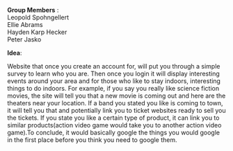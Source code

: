 **Group Members**
  :<br> Leopold Spohngellert<br>Ellie Abrams<br> Hayden Karp Hecker<br>Peter Jasko

**Idea**:

Website that once you create an account for, will put you through a simple survey to learn who you are. Then once you login it will display interesting events around your area and for those who like to stay indoors, interesting things to do indoors. For example, if you say you really like science fiction movies, the site will tell you that a new movie is coming out and here are the theaters near your location. If a band you stated you like is coming to town, it will tell you that and potentially link you to ticket websites ready to sell you the tickets. If you state you like a certain type of product, it can link you to similar products(action video game would take you to another action video game).To conclude, it would basically google the things you would google in the first place before you think you need to google them.